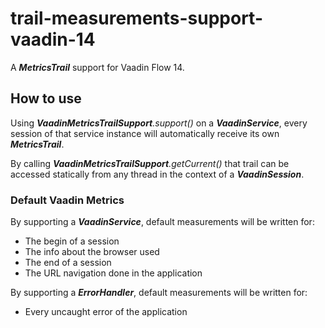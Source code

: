 # trail-measurements-support-vaadin-14

A _**MetricsTrail**_ support for Vaadin Flow 14.

## How to use

Using _**VaadinMetricsTrailSupport**.support()_ on a **_VaadinService_**, every session of that service instance will automatically receive its own **_MetricsTrail_**.

By calling _**VaadinMetricsTrailSupport**.getCurrent()_ that trail can be accessed statically from any thread in the context of a _**VaadinSession**_.

### Default Vaadin Metrics

By supporting a **_VaadinService_**, default measurements will be written for:
- The begin of a session
- The info about the browser used
- The end of a session
- The URL navigation done in the application

By supporting a **_ErrorHandler_**, default measurements will be written for:
- Every uncaught error of the application